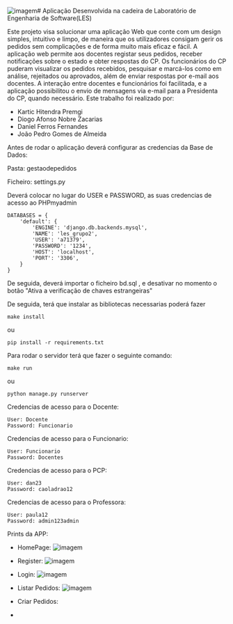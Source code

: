 ![imagem](https://github.com/Kartic23/Gestao-de-Pedidos/assets/105547398/a2ddd88b-32e3-471a-89d8-c06175fd22a1)# Aplicação Desenvolvida na cadeira de Laboratório de Engenharia de Software(LES)

Este projeto visa solucionar uma aplicação Web que conte com um design simples, intuitivo e limpo, de maneira que os utilizadores consigam gerir os pedidos sem complicações e de forma muito mais eficaz e fácil.
A aplicação web permite aos docentes registar seus pedidos, receber notificações sobre o estado e obter respostas do CP. Os funcionários do CP puderam visualizar os pedidos recebidos, pesquisar e marcá-los como em análise, rejeitados ou aprovados, além de enviar respostas por e-mail aos docentes. A interação entre docentes e funcionários foi facilitada, e a aplicação possibilitou o envio de mensagens via e-mail para a Presidenta do CP, quando necessário.
Este trabalho foi realizado por:   
- Kartic Hitendra Premgi
- Diogo Afonso Nobre Zacarias
- Daniel Ferros Fernandes
- João Pedro Gomes de Almeida

Antes de rodar o aplicação deverá configurar as credencias da Base de Dados:

Pasta: gestaodepedidos

Ficheiro: settings.py

Deverá colocar no lugar do USER e PASSWORD, as suas credencias de acesso ao PHPmyadmin

    DATABASES = {
        'default': {
            'ENGINE': 'django.db.backends.mysql',
            'NAME': 'les_grupo2',
            'USER': 'a71379',
            'PASSWORD': '1234',
            'HOST': 'localhost',
            'PORT': '3306',
        }
    }

De seguida, deverá importar o ficheiro bd.sql , e desativar no momento o botão "Ativa a verificação de chaves estrangeiras"

De seguida, terá que instalar as bibliotecas necessarias poderá fazer 
    
    make install

ou

    pip install -r requirements.txt

Para rodar o servidor terá que fazer o seguinte comando:

    make run

ou 

    python manage.py runserver



Credencias de acesso para o Docente:

    User: Docente
    Password: Funcionario


Credencias de acesso para o Funcionario:

    User: Funcionario
    Password: Docentes

Credencias de acesso para o PCP:

    User: dan23
    Password: caoladrao12

Credencias de acesso para o Professora:

    User: paula12
    Password: admin123admin

Prints da APP:

- HomePage:
  ![imagem](https://github.com/Kartic23/Gestao-de-Pedidos/assets/105547398/3b7e7a64-fc4b-40f8-aa81-2f16b6281a9f)

- Register:
  ![imagem](https://github.com/Kartic23/Gestao-de-Pedidos/assets/105547398/f4339dfe-4e9b-4dfb-a530-5ecfaf63efe6)

- Login:
  ![imagem](https://github.com/Kartic23/Gestao-de-Pedidos/assets/105547398/7e5c1c9f-9447-494c-9a11-402e8d212bc9)
  
- Listar Pedidos:
  ![imagem](https://github.com/Kartic23/Gestao-de-Pedidos/assets/105547398/4ed1268f-1058-4b0c-8e2a-dbdb7eaab645)

  
- Criar Pedidos:
- 

